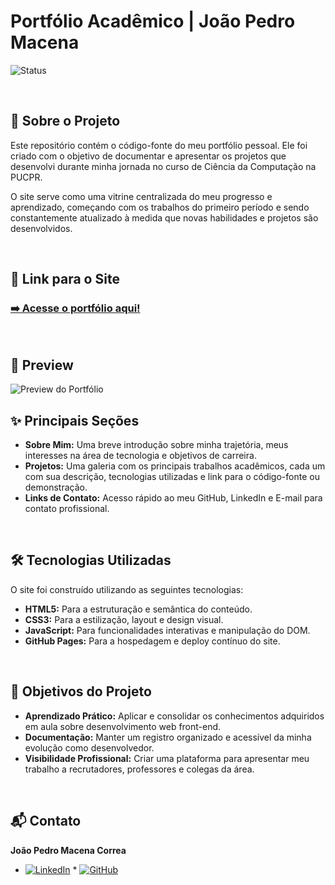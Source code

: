# Portfólio Acadêmico | João Pedro Macena

![Status](https://img.shields.io/badge/status-em%20desenvolvimento-brightgreen)

<br>

## 🚀 Sobre o Projeto

Este repositório contém o código-fonte do meu portfólio pessoal. Ele foi criado com o objetivo de documentar e apresentar os projetos que desenvolvi durante minha jornada no curso de Ciência da Computação na PUCPR.

O site serve como uma vitrine centralizada do meu progresso e aprendizado, começando com os trabalhos do primeiro período e sendo constantemente atualizado à medida que novas habilidades e projetos são desenvolvidos.

<br>

## 🔗 Link para o Site

### **[➡️ Acesse o portfólio aqui!](https://macenajp.github.io/PORTFOLIO-PUCPR/)**

<br>

## 📸 Preview

![Preview do Portfólio](https://user-images.githubusercontent.com/98739199/208249871-337d6e8f-747d-411a-8740-42f53408a2fc.png)
<br>

## ✨ Principais Seções

* **Sobre Mim:** Uma breve introdução sobre minha trajetória, meus interesses na área de tecnologia e objetivos de carreira.
* **Projetos:** Uma galeria com os principais trabalhos acadêmicos, cada um com sua descrição, tecnologias utilizadas e link para o código-fonte ou demonstração.
* **Links de Contato:** Acesso rápido ao meu GitHub, LinkedIn e E-mail para contato profissional.

<br>

## 🛠️ Tecnologias Utilizadas

O site foi construído utilizando as seguintes tecnologias:

* **HTML5:** Para a estruturação e semântica do conteúdo.
* **CSS3:** Para a estilização, layout e design visual.
* **JavaScript:** Para funcionalidades interativas e manipulação do DOM.
* **GitHub Pages:** Para a hospedagem e deploy contínuo do site.

<br>

## 🎯 Objetivos do Projeto

* **Aprendizado Prático:** Aplicar e consolidar os conhecimentos adquiridos em aula sobre desenvolvimento web front-end.
* **Documentação:** Manter um registro organizado e acessível da minha evolução como desenvolvedor.
* **Visibilidade Profissional:** Criar uma plataforma para apresentar meu trabalho a recrutadores, professores e colegas da área.

<br>

## 📬 Contato

**João Pedro Macena Correa**

* [![LinkedIn](https://img.shields.io/badge/LinkedIn-0077B5?style=for-the-badge&logo=linkedin&logoColor=white)](https://www.linkedin.com/in/SEU_PERFIL_AQUI/) * [![GitHub](https://img.shields.io/badge/GitHub-181717?style=for-the-badge&logo=github&logoColor=white)](https://github.com/Macenajp)

